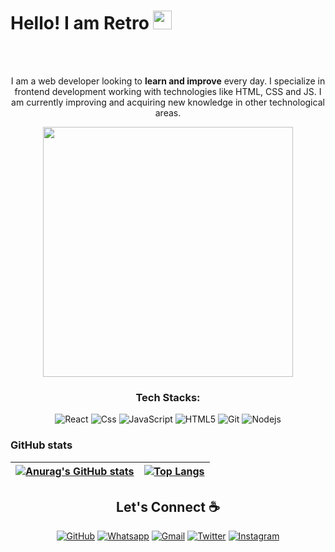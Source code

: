 <div id="header" align="center">
<!--   <a href="https://github.com/retrong">
    <img src="https://github.com/retrong/retroNG/blob/cad1d9aef8bbdd64d0cf3c157cd1b9d47a993129/assets/logo.webp" alt="logo" width="80%"/>
  </a> -->
  <h1 align="left">
  Hello! I am Retro
  <img src="https://media.giphy.com/media/hvRJCLFzcasrR4ia7z/giphy.gif" width="30px"/>
  </h1>
  <br/>
  <br/>
  <p>I am a web developer looking to <strong>learn and improve</strong> every day. I specialize in frontend development working
with technologies like HTML, CSS and JS. I am currently improving and acquiring new knowledge in other technological areas.</p>
  <img width="400" src="https://media.giphy.com/media/IoP0PvbbSWGAM/giphy.gif"/>
</div>

<h3 align="center">Tech Stacks:</h3>
<p align="center">
  <img alt="React" src="https://img.shields.io/badge/-React-ffb400?style=flat-square&logo=react&logoColor=white" />
  <img alt="Css" src="https://img.shields.io/badge/css3-%23ffb400.svg?tyle=flat-square&logo=css3&logoColor=white" />
  <img alt="JavaScript" src="https://img.shields.io/badge/-JavaScript-ffb400?style=flat-square&logo=javascript&logoColor=white" />
  <img alt="HTML5" src="https://img.shields.io/badge/-HTML5-ffb400?style=flat-square&logo=html5&logoColor=white" />
  <img alt="Git" src="https://img.shields.io/badge/-Git-ffb400?style=flat-square&logo=git&logoColor=white" />
  <img alt="Nodejs" src="https://img.shields.io/badge/-Nodejs-ffb400?style=flat-square&logo=Node.js&logoColor=white" />
</p>

### GitHub stats
<!-- 
<div align="center" height='150px'> <img src="https://github-readme-stats.vercel.app/api?username=retrong&show_icons=true&hide_title=true&include_all_commits=true&line_height=21&bg_color=0,ffb400,ffb400,F6C03D,F4DDA6&count_private=true&theme=graywhite" alt="retrong"/> <img src="https://github-readme-stats.vercel.app/api/top-langs/?username=retrong&layout=compact&show_icons=true&bg_color=0,EFE4CA,F4DDA6,F6C03D&theme=graywhite&hide_title=true" alt="retrong"/> </div>  -->

<div align="center">
  
| [![Anurag's GitHub stats](https://github-readme-stats.vercel.app/api?username=retrong&show_icons=true&hide_title=true&theme=github_dark)](https://github.com/retrong/github-readme-stats) | [![Top Langs](https://github-readme-stats.vercel.app/api/top-langs/?username=retrong&&show_icons=true&theme=github_dark&layout=compact)](https://github.com/retrong/github-readme-stats) |
| ------------- | ------------- |
  
</div>

<!--***FOOTER SECTION***-->
<h2 align="center">Let's Connect ☕</h2>
<p align="center">
  <a href="https://github.com/retrong"><img src="https://img.icons8.com/bubbles/52/000000/github.png" alt="GitHub"/></a>
  <a href="https://wa.me/2349050870228"><img src="https://img.icons8.com/clouds/52/000000/whatsapp.png" alt="Whatsapp"/></a>
  <a href="mailto:eguobabarth@gmail.com"><img src="https://img.icons8.com/bubbles/52/000000/gmail.png" alt="Gmail"/></a>
  <a href="https://twitter.com/FvtvreAce"><img src="https://img.icons8.com/clouds/52/000000/twitter-circled.png" alt="Twitter"/></a>
  <a href=""><img src="https://img.icons8.com/bubbles/52/000000/instagram-new--v1.png" alt="Instagram"/></a>
</p>

